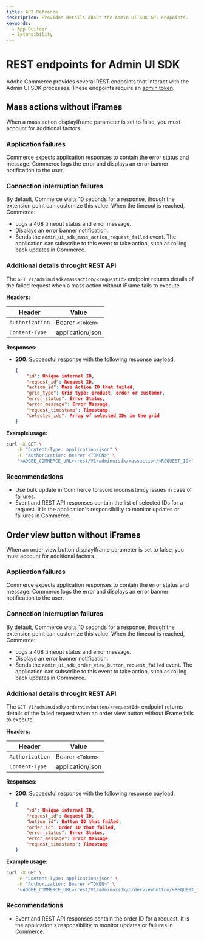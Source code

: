 ```yaml
---
title: API Refrence
description: Provides details about the Admin UI SDK API endpoints.
keywords:
  - App Builder
  - Extensibility
---
```


# REST endpoints for Admin UI SDK

Adobe Commerce provides several REST endpoints that interact with the Admin UI SDK processes. These endpoints require an [admin token](https://developer.adobe.com/commerce/webapi/rest/tutorials/prerequisite-tasks/).

## Mass actions without iFrames

When a mass action displayIframe parameter is set to false, you must account for additional factors.

### Application failures

Commerce expects application responses to contain the error status and message.
Commerce logs the error and displays an error banner notification to the user.

### Connection interruption failures

By default, Commerce waits 10 seconds for a response, though the extension point can customize this value.
When the timeout is reached, Commerce:

- Logs a 408 timeout status and error message.
- Displays an error banner notification.
- Sends the `admin_ui_sdk_mass_action_request_failed` event. The application can subscribe to this event to take action, such as rolling back updates in Commerce.

### Additional details throught REST API

The `GET V1/adminuisdk/massaction/<requestId>` endpoint returns details of the failed request when a mass action without iFrame fails to execute.

**Headers:**

| Header | Value |
| --- | --- |
| `Authorization` | Bearer `<Token>` |
| `Content-Type` | application/json |

**Responses:**

- **200**: Successful response with the following response payload:

    ```json
    {
        "id": Unique internal ID,
        "request_id": Request ID,
        "action_id": Mass Action ID that failed,
        "grid_type": Grid type: product, order or customer,
        "error_status": Error Status,
        "error_message": Error Message,
        "request_timestamp": Timestamp,
        "selected_ids": Array of selected IDs in the grid
    }
    ```

**Example usage:**

```bash
curl -X GET \
    -H "Content-Type: application/json" \
    -H "Authorization: Bearer <TOKEN>" \
    '<ADOBE_COMMERCE_URL>/rest/V1/adminuisdk/massaction/<REQUEST_ID>'
```

### Recommendations

- Use bulk update in Commerce to avoid inconsistency issues in case of failures.
- Event and REST API responses contain the list of selected IDs for a request. It is the application's responsibility to monitor updates or failures in Commerce.

## Order view button without iFrames

When an order view button displayIframe parameter is set to false, you must account for additional factors.

### Application failures

Commerce expects application responses to contain the error status and message.
Commerce logs the error and displays an error banner notification to the user.

### Connection interruption failures

By default, Commerce waits 10 seconds for a response, though the extension point can customize this value.
When the timeout is reached, Commerce:

- Logs a 408 timeout status and error message.
- Displays an error banner notification.
- Sends the `admin_ui_sdk_order_view_button_request_failed` event. The application can subscribe to this event to take action, such as rolling back updates in Commerce.

### Additional details throught REST API

The `GET V1/adminuisdk/orderviewbutton/<requestId>` endpoint returns details of the failed request when an order view button without iFrame fails to execute.

**Headers:**

| Header | Value |
| --- | --- |
| `Authorization` | Bearer `<Token>` |
| `Content-Type` | application/json |

**Responses:**

- **200**: Successful response with the following response payload:

    ```json
    {
        "id": Unique internal ID,
        "request_id": Request ID,
        "button_id": Button ID that failed,
        "order_id": Order ID that failed,
        "error_status": Error Status,
        "error_message": Error Message,
        "request_timestamp": Timestamp
    }
    ```

**Example usage:**

```bash
curl -X GET \
    -H "Content-Type: application/json" \
    -H "Authorization: Bearer <TOKEN>" \
    '<ADOBE_COMMERCE_URL>/rest/V1/adminuisdk/orderviewbutton/<REQUEST_ID>'
```

### Recommendations

- Event and REST API responses contain the order ID for a request. It is the application's responsibility to monitor updates or failures in Commerce.
